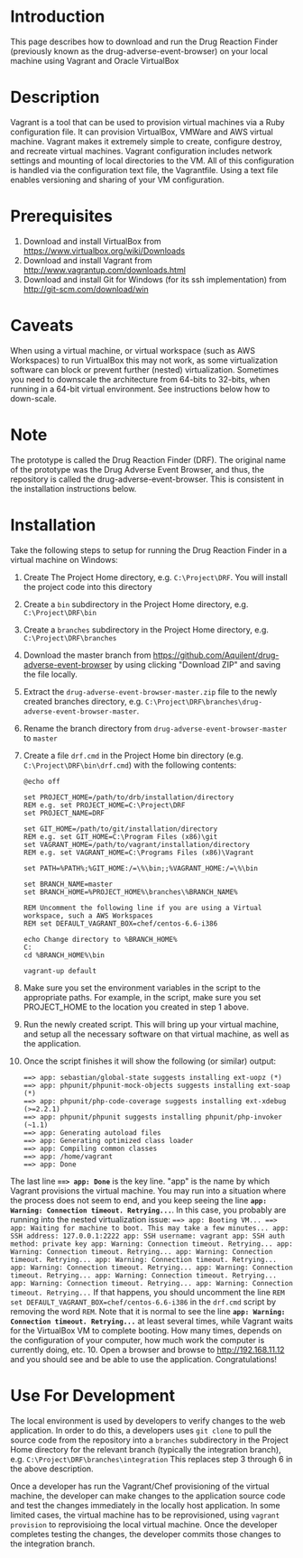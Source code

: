 # Introduction
This page describes how to download and run the Drug Reaction Finder (previously known as the drug-adverse-event-browser) on your local machine using Vagrant and Oracle VirtualBox

# Description
Vagrant is a tool that can be used to provision virtual machines via a Ruby configuration file. It can provision VirtualBox, VMWare and AWS virtual machine. Vagrant makes it extremely simple to create, configure destroy, and recreate virtual machines. Vagrant configuration includes network settings and mounting of local directories to the VM. All of this configuration is handled via the configuration text file, the Vagrantfile. Using a text file enables versioning and sharing of your VM configuration.

# Prerequisites
1. Download and install VirtualBox from https://www.virtualbox.org/wiki/Downloads
2. Download and install Vagrant from http://www.vagrantup.com/downloads.html
3. Download and install Git for Windows (for its ssh implementation) from http://git-scm.com/download/win

# Caveats
When using a virtual machine, or virtual workspace (such as AWS Workspaces) to run VirtualBox this may not work, as some virtualization software can block or prevent further (nested) virtualization. Sometimes you need to downscale the architecture from 64-bits to 32-bits, when running in a 64-bit virtual environment. See instructions below how to down-scale.

# Note
The prototype is called the Drug Reaction Finder (DRF).  The original name of the prototype was the Drug Adverse Event Browser, and thus, the repository is called the drug-adverse-event-browser.  This is consistent in the installation instructions below. 

# Installation
Take the following steps to setup for running the Drug Reaction Finder in a virtual machine on Windows:

1. Create The Project Home directory, e.g. `C:\Project\DRF`. You will install the project code into this directory
2. Create a `bin` subdirectory in the Project Home directory, e.g. `C:\Project\DRF\bin`
3. Create a `branches` subdirectory in the Project Home directory, e.g. `C:\Project\DRF\branches`
4. Download the master branch from https://github.com/Aquilent/drug-adverse-event-browser by using clicking "Download ZIP" and saving the file locally.
5. Extract the `drug-adverse-event-browser-master.zip` file to the newly created branches directory, e.g. `C:\Project\DRF\branches\drug-adverse-event-browser-master`.
6. Rename the branch directory from `drug-adverse-event-browser-master` to `master`
7. Create a file `drf.cmd` in the Project Home bin directory (e.g. `C:\Project\DRF\bin\drf.cmd`) with the following contents:
    ```
    @echo off
    
    set PROJECT_HOME=/path/to/drb/installation/directory
    REM e.g. set PROJECT_HOME=C:\Project\DRF
    set PROJECT_NAME=DRF
    
    set GIT_HOME=/path/to/git/installation/directory
    REM e.g. set GIT_HOME=C:\Program Files (x86)\git
    set VAGRANT_HOME=/path/to/vagrant/installation/directory
    REM e.g. set VAGRANT_HOME=C:\Programs Files (x86)\Vagrant
    
    set PATH=%PATH%;%GIT_HOME:/=\%\bin;;%VAGRANT_HOME:/=\%\bin
    
    set BRANCH_NAME=master
    set BRANCH_HOME=%PROJECT_HOME%\branches\%BRANCH_NAME%
    
    REM Uncomment the following line if you are using a Virtual workspace, such a AWS Workspaces
    REM set DEFAULT_VAGRANT_BOX=chef/centos-6.6-i386
    
    echo Change directory to %BRANCH_HOME%
    C:
    cd %BRANCH_HOME%\bin
    
    vagrant-up default
    ```
8. Make sure you set the environment variables in the script to the appropriate paths.  For example, in the script, make sure you set PROJECT_HOME to the location you created in step 1 above.
9. Run the newly created script. This will bring up your virtual machine, and setup all the necessary software on that virtual machine, as well as the application.

9. Once the script finishes it will show the following (or similar) output:

    ```
    ==> app: sebastian/global-state suggests installing ext-uopz (*)
    ==> app: phpunit/phpunit-mock-objects suggests installing ext-soap (*)
    ==> app: phpunit/php-code-coverage suggests installing ext-xdebug (>=2.2.1)
    ==> app: phpunit/phpunit suggests installing phpunit/php-invoker (~1.1)
    ==> app: Generating autoload files
    ==> app: Generating optimized class loader
    ==> app: Compiling common classes
    ==> app: /home/vagrant
    ==> app: Done
    ```
The last line **`==> app: Done`** is the key line. "app" is the name by which Vagrant provisions the virtual machine.  You may run into a situation where the process does not seem to end, and you keep seeing the line **`app: Warning: Connection timeout. Retrying...`**.  In this case, you probably are running into the nested virtualization issue:
    ```
    ==> app: Booting VM...
    ==> app: Waiting for machine to boot. This may take a few minutes...
        app: SSH address: 127.0.0.1:2222
        app: SSH username: vagrant
        app: SSH auth method: private key
        app: Warning: Connection timeout. Retrying...
        app: Warning: Connection timeout. Retrying...
        app: Warning: Connection timeout. Retrying...
        app: Warning: Connection timeout. Retrying...
        app: Warning: Connection timeout. Retrying...
        app: Warning: Connection timeout. Retrying...
        app: Warning: Connection timeout. Retrying...
        app: Warning: Connection timeout. Retrying...
        app: Warning: Connection timeout. Retrying...
    ```
If that happens, you should uncomment the line
    ```
    REM set DEFAULT_VAGRANT_BOX=chef/centos-6.6-i386
    ```
in the `drf.cmd` script by removing the word `REM`. Note that it is normal to see the line **`app: Warning: Connection timeout. Retrying...`** at least several times, while Vagrant waits for the VirtualBox VM to complete booting. How many times, depends on the configuration of your computer, how much work the computer is currently doing, etc.
10. Open a browser and browse to http://192.168.11.12 and you should see and be able to use the application.  Congratulations!

# Use For Development

The local environment is used by developers to verify changes to the web application. In order to do this, a developers uses `git clone` to pull the source code from the repository into a `branches` subdirectory in the Project Home directory for the relevant branch (typically the integration branch), e.g. `C:\Project\DRF\branches\integration` This replaces step 3 through 6 in the above description.

Once a developer has run the Vagrant/Chef provisioning of the virtual machine, the developer can make changes to the application source code and test the changes immediately in the locally host application. In some limited cases, the virtual machine has to be reprovisioned, using `vagrant provision` to reprovisioing the local virtual machine. Once the developer completes testing the changes, the developer commits those changes to the integration branch. 
